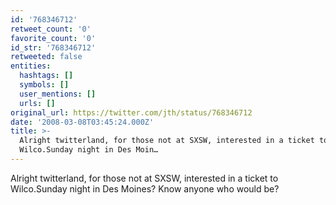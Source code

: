 ```yaml
---
id: '768346712'
retweet_count: '0'
favorite_count: '0'
id_str: '768346712'
retweeted: false
entities:
  hashtags: []
  symbols: []
  user_mentions: []
  urls: []
original_url: https://twitter.com/jth/status/768346712
date: '2008-03-08T03:45:24.000Z'
title: >-
  Alright twitterland, for those not at SXSW, interested in a ticket to
  Wilco.Sunday night in Des Moin…
---
```


Alright twitterland, for those not at SXSW, interested in a ticket to Wilco.Sunday night in Des Moines? Know anyone who would be?